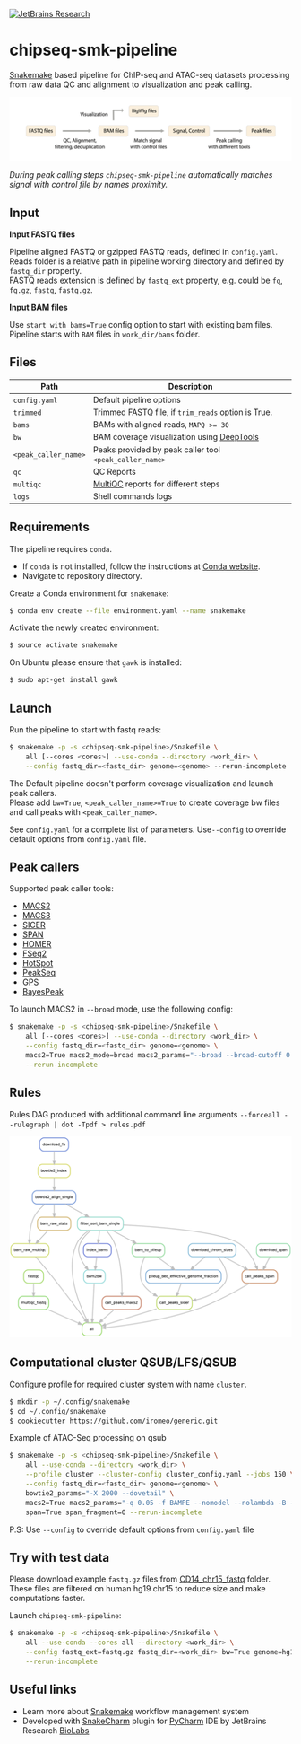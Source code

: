 [![JetBrains Research](https://jb.gg/badges/research.svg)](https://confluence.jetbrains.com/display/ALL/JetBrains+on+GitHub)

# chipseq-smk-pipeline

[Snakemake](https://snakemake.readthedocs.io/en/stable/) based pipeline for ChIP-seq and ATAC-seq datasets processing
from raw data QC and alignment to visualization and peak calling.

![Scheme](pipeline.png?raw=true "Pipeline")

*During peak calling steps `chipseq-smk-pipeline` automatically matches signal with control file by names proximity.*


Input
-----
**Input FASTQ files**

Pipeline aligned FASTQ or gzipped FASTQ reads, defined in `config.yaml`.<br>
Reads folder is a relative path in pipeline working directory and defined by `fastq_dir` property.<br>
FASTQ reads extension is defined by `fastq_ext` property, e.g. could be `fq`, `fq.gz`, `fastq`, `fastq.gz`.

**Input BAM files**

Use `start_with_bams=True` config option to start with existing bam files.<br>
Pipeline starts with `BAM` files in `work_dir/bams` folder.


Files
-----

| Path                 | Description                                                                          |
|----------------------|--------------------------------------------------------------------------------------|
| `config.yaml`        | Default pipeline options                                                             |
| `trimmed`            | Trimmed FASTQ file, if `trim_reads` option is True.                                  |
| `bams`               | BAMs with aligned reads, `MAPQ >= 30`                                                |
| `bw`                 | BAM coverage visualization using [DeepTools](https://doi.org/10.1093/nar/gku365)     |
| `<peak_caller_name>` | Peaks provided by peak caller tool `<peak_caller_name>`                              |
| `qc`                 | QC Reports                                                                           |
| `multiqc`            | [MultiQC](https://doi.org/10.1093/bioinformatics/btw354) reports for different steps |
| `logs`               | Shell commands logs                                                                  |

Requirements
------------
The pipeline requires `conda`.

* If `conda` is not installed,
  follow the instructions at
  [Conda website](https://conda.io/projects/conda/en/latest/user-guide/install/index.html).
* Navigate to repository directory.

Create a Conda environment for `snakemake`:

```bash
$ conda env create --file environment.yaml --name snakemake
```

Activate the newly created environment:

```bash
$ source activate snakemake
```

On Ubuntu please ensure that `gawk` is installed:

```bash
$ sudo apt-get install gawk
```

Launch
------

Run the pipeline to start with fastq reads:

```bash
$ snakemake -p -s <chipseq-smk-pipeline>/Snakefile \
    all [--cores <cores>] --use-conda --directory <work_dir> \
    --config fastq_dir=<fastq_dir> genome=<genome> --rerun-incomplete
```

The Default pipeline doesn't perform coverage visualization and launch peak callers.<br>
Please add `bw=True`, `<peak_caller_name>=True` to create coverage bw files and call peaks with `<peak_caller_name>`.

See `config.yaml` for a complete list of parameters. Use`--config` to override default options from `config.yaml` file.

Peak callers
------------
Supported peak caller tools:

* [MACS2](https://doi.org/10.1186/gb-2008-9-9-r137)
* [MACS3](https://macs3-project.github.io/MACS/)
* [SICER](https://doi.org/10.1093/bioinformatics/btp340)
* [SPAN](https://doi.org/10.1093/bioinformatics/btab376)
* [HOMER](https://doi.org/10.1016/j.molcel.2010.05.004)
* [FSeq2](https://doi.org/10.1093/nargab/lqab012)
* [HotSpot](https://doi.org/10.1038/ng.759)
* [PeakSeq](https://doi.org/10.1038/nbt.1518)
* [GPS](https://doi.org/10.1093/bioinformatics/btq590)
* [BayesPeak](https://doi.org/10.1186/1471-2105-10-299)

To launch MACS2 in `--broad` mode, use the following config:

```bash
$ snakemake -p -s <chipseq-smk-pipeline>/Snakefile \
    all [--cores <cores>] --use-conda --directory <work_dir> \
    --config fastq_dir=<fastq_dir> genome=<genome> \
    macs2=True macs2_mode=broad macs2_params="--broad --broad-cutoff 0.1" macs2_suffix=broad0.1 \
    --rerun-incomplete
```

Rules
-----
Rules DAG produced with additional command line arguments `--forceall --rulegraph | dot -Tpdf > rules.pdf`

![Rules](rules.png?raw=true "Rules DAG")

Computational cluster QSUB/LFS/QSUB
-----------------------------------

Configure profile for required cluster system with name `cluster`.

```bash
$ mkdir -p ~/.config/snakemake
$ cd ~/.config/snakemake
$ cookiecutter https://github.com/iromeo/generic.git
```

Example of ATAC-Seq processing on qsub

```bash
$ snakemake -p -s <chipseq-smk-pipeline>/Snakefile \
    all --use-conda --directory <work_dir> \
    --profile cluster --cluster-config cluster_config.yaml --jobs 150 \
    --config fastq_dir=<fastq_dir> genome=<genome> \
    bowtie2_params="-X 2000 --dovetail" \
    macs2=True macs2_params="-q 0.05 -f BAMPE --nomodel --nolambda -B --call-summits" \
    span=True span_fragment=0 --rerun-incomplete
```

P.S: Use `--config` to override default options from `config.yaml` file

Try with test data
------------------

Please download example `fastq.gz` files
from [CD14_chr15_fastq](https://artyomovlab.wustl.edu/publications/supp_materials/4Oleg/CD14_chr15_fastq/) folder.<br>
These files are filtered on human hg19 chr15 to reduce size and make computations faster.

Launch `chipseq-smk-pipeline`:

```bash
$ snakemake -p -s <chipseq-smk-pipeline>/Snakefile \
    all --use-conda --cores all --directory <work_dir> \
    --config fastq_ext=fastq.gz fastq_dir=<work_dir> bw=True genome=hg19 macs2=True sicer=True span=True \
    --rerun-incomplete
```

Useful links
------------

* Learn more about [Snakemake](https://snakemake.readthedocs.io/en/stable/) workflow management system
* Developed with [SnakeCharm](https://plugins.jetbrains.com/plugin/11947-snakecharm) plugin
  for [PyCharm](https://www.jetbrains.com/pycharm/) IDE by JetBrains
  Research [BioLabs](https://research.jetbrains.org/groups/biolabs)
